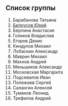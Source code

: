 ## Список группы

1. Барабанова Татьяна
2. [Белоусов Юрий](https://github.com/bruce-willis/City-Roads)
3. Берлина Анастасия 
4. Голиков Владислав 
5. Егоров Денис 
6. Киндулов Михаил
7. Лобаскин Александр 
8. Маврин Михаил 
9. Махнов Андрей 
10. Меньшиков Александр 
11. Московская Маргарита 
12. Подсевалов Иван 
13. Полежаев Сергей 
14. Салангин Алексей
15. Туманов Леонид 
16. Трефилов Андрей